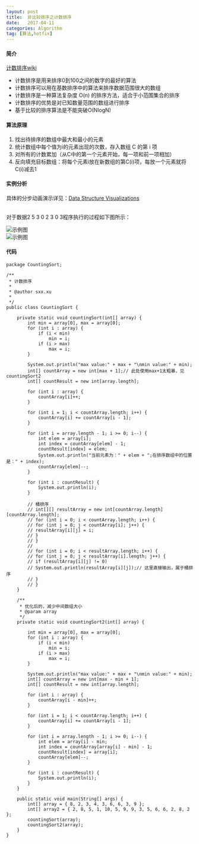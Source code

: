 ```yaml
---
layout: post
title:  非比较排序之计数排序
date:   2017-04-11
categories: Algorithm
tag: [算法,hotfix]
---
```

 


#### 简介 ####

[计数排序wiki](https://zh.wikipedia.org/wiki/%E8%AE%A1%E6%95%B0%E6%8E%92%E5%BA%8F) <br>

- 计数排序是用来排序0到100之间的数字的最好的算法
- 计数排序可以用在基数排序中的算法来排序数据范围很大的数组
- 计数排序是一种算法复杂度 O(n) 的排序方法，适合于小范围集合的排序
- 计数排序的优势是对已知数量范围的数组进行排序
- 基于比较的排序算法是不能突破O(NlogN)


 

#### 算法原理 ####
 
1. 找出待排序的数组中最大和最小的元素
1. 统计数组中每个值为i的元素出现的次数，存入数组 C 的第 i 项
1. 对所有的计数累加（从C中的第一个元素开始，每一项和前一项相加）
1. 反向填充目标数组：将每个元素i放在新数组的第C(i)项，每放一个元素就将C(i)减去1


#### 实例分析 ####

具体的分步动画演示详见：[Data Structure Visualizations](http://www.cs.usfca.edu/~galles/visualization/CountingSort.html)

<br>
对于数据2 5 3 0 2 3 0 3程序执行的过程如下图所示：
 
![示例图](/images/counting_sort_1.png)<br>
![示例图](/images/counting_sort_2.png)


#### 代码 ####
	package CountingSort;
	
	/**
	 * 计数排序
	 * 
	 * @author sxx.xu
	 *
	 */
	public class CountingSort {
	 
		private static void countingSort(int[] array) {
			int min = array[0], max = array[0];
			for (int i : array) {
				if (i < min)
					min = i;
				if (i > max)
					max = i;
			}
	
			System.out.println("max value:" + max + "\nmin value:" + min);
			int[] countArray = new int[max + 1];// 此处使用max+1太粗暴，见countingSort2
			int[] countResult = new int[array.length];
	
			for (int i : array) {
				countArray[i]++;
			}
	
			for (int i = 1; i < countArray.length; i++) {
				countArray[i] += countArray[i - 1];
			}
	
			for (int i = array.length - 1; i >= 0; i--) {
				int elem = array[i];
				int index = countArray[elem] - 1;
				countResult[index] = elem;
				System.out.println("当前元素为：" + elem + ";在排序数组中的位置是：" + index);
				countArray[elem]--;
			}
	
			for (int i : countResult) {
				System.out.println(i);
			}
	
			// 桶排序
			// int[][] resultArray = new int[countArray.length][countArray.length];
			// for (int i = 0; i < countArray.length; i++) {
			// for (int j = 0; j < countArray[i]; j++) {
			// resultArray[i][j] = i;
			// }
			// }
			//
			// for (int i = 0; i < resultArray.length; i++) {
			// for (int j = 0; j < resultArray[i].length; j++) {
			// if (resultArray[i][j] != 0)
			// System.out.println(resultArray[i][j]);// 这里直接输出，属于桶排序
			// }
			// }
		}
	
		/**
		 * 优化后的，减少中间数组大小
		 * @param array
		 */
		private static void countingSort2(int[] array) {
	
			int min = array[0], max = array[0];
			for (int i : array) {
				if (i < min)
					min = i;
				if (i > max)
					max = i;
			}
	
			System.out.println("max value:" + max + "\nmin value:" + min);
			int[] countArray = new int[max - min + 1];
			int[] countResult = new int[array.length];
	
			for (int i : array) {
				countArray[i - min]++;
			}
	
			for (int i = 1; i < countArray.length; i++) {
				countArray[i] += countArray[i - 1];
			}
	
			for (int i = array.length - 1; i >= 0; i--) {
				int elem = array[i] - min;
				int index = countArray[array[i] - min] - 1;
				countResult[index] = array[i];
				countArray[elem]--;
			}
	
			for (int i : countResult) {
				System.out.println(i);
			}
		}
	
		public static void main(String[] args) {
			int[] array = { 8, 2, 3, 4, 3, 6, 6, 3, 9 };
			int[] array2 = { 2, 8, 5, 1, 10, 5, 9, 9, 3, 5, 6, 6, 2, 8, 2 };
			countingSort(array);
			countingSort2(array);
		}
	}
